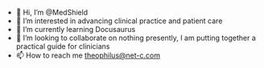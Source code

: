 - 👋 Hi, I’m @MedShield
- 👀 I’m interested in advancing clinical practice and patient care
- 🌱 I’m currently learning Docusaurus
- 💞️ I’m looking to collaborate on nothing presently, I am putting together a practical guide for clinicians
- 📫 How to reach me theophilus@net-c.com

<!---
MedShield/MedShield is a ✨ special ✨ repository because its `README.md` (this file) appears on your GitHub profile.
You can click the Preview link to take a look at your changes.
--->
